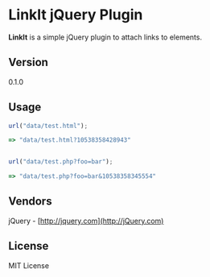 LinkIt jQuery Plugin
================================
**LinkIt** is a simple jQuery plugin to attach links to elements.

Version
---------------------------------
0.1.0

Usage
---------------------------------
```js
url("data/test.html");

=> "data/test.html?10538358428943"


url("data/test.php?foo=bar");

=> "data/test.php?foo=bar&10538358345554"
```

Vendors
---------------------------------
jQuery - [http://jquery.com](http://jQuery.com)


License
---------------------------------
MIT License

